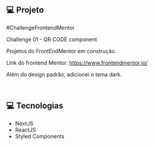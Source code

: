 

## 💻 Projeto

#ChallengeFrontendMentor

Challenge 01 - QR CODE component

Projetos do FrontEndMentor em construção.

Link do frontend Mentor: https://www.frontendmentor.io/

Além do design padrão, adicionei o tema dark.

<br/>

## 💻 Tecnologias

- NextJS
- ReactJS
- Styled Components


